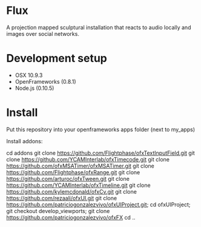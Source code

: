 Flux
====

A projection mapped sculptural installation that reacts to audio locally and images over social networks.


Development setup
===
* OSX 10.9.3
* OpenFrameworks (0.8.1)
* Node.js (0.10.5)


Install
===
Put this repository into your openframeworks apps folder (next to my_apps) 

Install addons:

cd addons
git clone https://github.com/Flightphase/ofxTextInputField.git
git clone https://github.com/YCAMInterlab/ofxTimecode.git
git clone https://github.com/ofxMSATimer/ofxMSATimer.git
git clone https://github.com/Flightphase/ofxRange.git
git clone https://github.com/arturoc/ofxTween.git
git clone https://github.com/YCAMInterlab/ofxTimeline.git
git clone https://github.com/kylemcdonald/ofxCv.git
git clone https://github.com/rezaali/ofxUI.git
git clone https://github.com/patriciogonzalezvivo/ofxUIProject.git; cd ofxUIProject; git checkout develop_viewports; 
git clone https://github.com/patriciogonzalezvivo/ofxFX
cd ..
